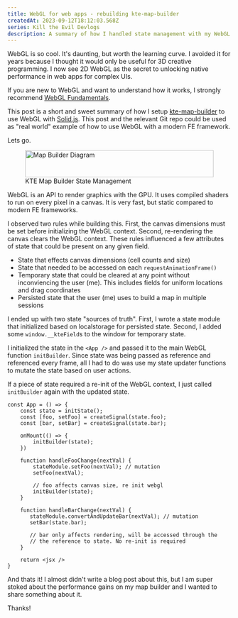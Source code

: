 ```yaml
---
title: WebGL for web apps - rebuilding kte-map-builder 
createdAt: 2023-09-12T18:12:03.568Z
series: Kill the Evil Devlogs
description: A summary of how I handled state management with my WebGL powered map builder.
---
```

WebGL is so cool. It's daunting, but worth the learning curve.
I avoided it for years because I thought it would only be useful
for 3D creative programming. I now see 2D WebGL as the secret to unlocking
native performance in web apps for complex UIs.

If you are new to WebGL and want to understand how it works, I strongly recommend [WebGL Fundamentals](https://webglfundamentals.org/webgl/lessons/webgl-fundamentals.html).

This post is a short and sweet summary of how I setup [kte-map-builder]() to use
WebGL with [Solid.js](). This post and the relevant Git repo could be used as "real world" 
example of how to use WebGL with a modern FE framework.

Lets go.

<figure>
 <img width="100%" height="61" alt="Map Builder Diagram" src="/ktediagram.png" />
 <figcaption style={{ textAlign: 'center' }}>KTE Map Builder State Management</figcaption>
</figure>

WebGL is an API to render graphics with the GPU. It uses compiled shaders to run on
every pixel in a canvas. It is very fast, but static compared to modern FE frameworks.

I observed two rules while building this. First, the canvas dimensions must be
set before initializing the WebGL context. Second, re-rendering the canvas clears
the WebGL context. These rules influenced a few attributes of state that could be present on any given field.
* State that effects canvas dimensions (cell counts and size)
* State that needed to be accessed on each `requestAnimationFrame()`
* Temporary state that could be cleared at any point without inconviencing the user (me). This includes fields for uniform locations and drag coordinates
* Persisted state that the user (me) uses to build a map in multiple sessions

I ended up with two state "sources of truth". First, I wrote a state module that initialized
based on localstorage for persisted state. Second, I added some `window.__kteField`s to the window
for temporary state.

I initialized the state in the `<App />` and passed it to the main WebGL function `initBuilder`.
Since state was being passed as reference and referenced every frame, all I had to do was use my state updater functions to
mutate the state based on user actions.

If a piece of state required a re-init of the WebGL context, I just called `initBuilder`
again with the updated state.

```
const App = () => {
    const state = initState();
    const [foo, setFoo] = createSignal(state.foo);
    const [bar, setBar] = createSignal(state.bar);

    onMount(() => {
        initBuilder(state);
    })
    
    function handleFooChange(nextVal) {
        stateModule.setFoo(nextVal); // mutation
        setFoo(nextVal);

        // foo affects canvas size, re init webgl
        initBuilder(state);
    }

    function handleBarChange(nextVal) {
       stateModule.convertAndUpdateBar(nextVal); // mutation 
       setBar(state.bar);
    
       // bar only affects rendering, will be accessed through the
       // the reference to state. No re-init is required
    }

    return <jsx />
}
```

And thats it! I almost didn't write a blog post about this, but I am super
stoked about the performance gains on my map builder and I wanted to share something about it.

Thanks!
